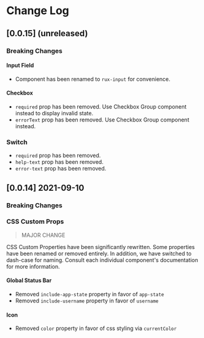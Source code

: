 # Change Log

## [0.0.15] (unreleased)

### Breaking Changes

#### Input Field

-   Component has been renamed to `rux-input` for convenience.

#### Checkbox

-   `required` prop has been removed. Use Checkbox Group component instead to display invalid state.
-   `errorText` prop has been removed. Use Checkbox Group component instead.

### Switch

-   `required` prop has been removed.
-   `help-text` prop has been removed.
-   `error-text` prop has been removed.

## [0.0.14] 2021-09-10

### Breaking Changes

### CSS Custom Props

> MAJOR CHANGE

CSS Custom Properties have been significantly rewritten. Some properties have been renamed or removed entirely. In addition, we have switched to dash-case for naming. Consult each individual component's documentation for more information.

#### Global Status Bar

-   Removed `include-app-state` property in favor of `app-state`
-   Removed `include-username` property in favor of `username`

#### Icon

-   Removed `color` property in favor of css styling via `currentColor`
